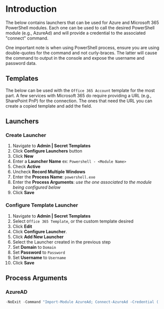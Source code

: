 # Introduction

The below contains launchers that can be used for Azure and Microsoft 365 PowerShell modules. Each one can be used to call the desired PowerShell module (e.g., AzureAd) and will provide a credential to the associated "connect" command.

One important note is when using PowerShell process, ensure you are using double-quotes for the command and not curly-braces. The latter will cause the command to output in the console and expose the username and password data.

## Templates

The below can be used with the `Office 365 Account` template for the most part. A few services with Microsoft 365 do require providing a URL (e.g., SharePoint PnP) for the connection. The ones that need the URL you can create a copied template and add the field.

## Launchers

### Create Launcher

1. Navigate to **Admin | Secret Templates**
1. Click **Configure Launchers** button
1. Click **New**
1. Enter a **Launcher Name** ex: `Powershell - <Module Name>`
1. Check **Active**
1. Uncheck **Record Multiple Windows**
1. Enter the **Process Name**: `powershell.exe`
1. Enter the **Process Arguments**: _use the one associated to the module being configured below_
1. Click **Save**

### Configure Template Launcher

1. Navigate to **Admin | Secret Templates**
1. Select `Office 365 Template`, or the custom template desired
1. Click **Edit**
1. Click **Configure Launcher**.
1. Click **Add New Launcher**
1. Select the Launcher created in the previous step
1. Set **Domain** to `Domain`
1. Set **Password** to `Password`
1. Set **Username** to `Username`
1. Click **Save**

## Process Arguments

### AzureAD

```powershell
-NoExit -Command "Import-Module AzureAd; Connect-AzureAd -Credential ([pscredential]::new('$USERNAME@$DOMAIN',(ConvertTo-SecureString -String '$PASSWORD' -AsPlainText -Force)));Clear-Host;Clear-History;"
```
